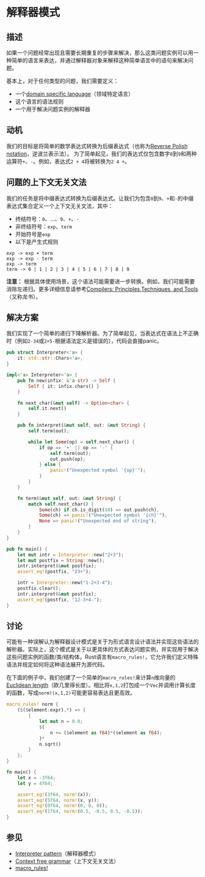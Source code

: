 # 解释器模式

## 描述

如果一个问题经常出现且需要长期重复的步骤来解决，那么这类问题实例可以用一种简单的语言来表达，并通过解释器对象来解释这种简单语言中的语句来解决问题。

基本上，对于任何类型的问题，我们需要定义：

- 一个[domain specific language](https://en.wikipedia.org/wiki/Domain-specific_language)（领域特定语言）
- 这个语言的语法规则
- 一个用于解决问题实例的解释器

## 动机

我们的目标是将简单的数学表达式转换为后缀表达式（也称为[Reverse Polish notation](https://en.wikipedia.org/wiki/Reverse_Polish_notation)，逆波兰表示法）。
为了简单起见，我们的表达式仅包含数字`0`到`9`和两种运算符`+`、`-`。例如，表达式`2 + 4`将被转换为`2 4 +`。

## 问题的上下文无关文法

我们的任务是将中缀表达式转换为后缀表达式。让我们为包含`0`到`9`、`+`和`-`的中缀表达式集合定义一个上下文无关文法，其中：

- 终结符号：`0`、...、`9`、`+`、`-`
- 非终结符号：`exp`、`term`
- 开始符号是`exp`
- 以下是产生式规则

```ignore
exp -> exp + term
exp -> exp - term
exp -> term
term -> 0 | 1 | 2 | 3 | 4 | 5 | 6 | 7 | 8 | 9
```

**注意：** 根据具体使用场景，这个语法可能需要进一步转换。例如，我们可能需要消除左递归。更多详细信息请参考[Compilers: Principles,Techniques, and Tools](https://en.wikipedia.org/wiki/Compilers:_Principles,_Techniques,_and_Tools)（又称龙书）。

## 解决方案

我们实现了一个简单的递归下降解析器。为了简单起见，当表达式在语法上不正确时（例如`2-34`或`2+5-`根据语法定义是错误的），代码会直接panic。

```rust
pub struct Interpreter<'a> {
    it: std::str::Chars<'a>,
}

impl<'a> Interpreter<'a> {
    pub fn new(infix: &'a str) -> Self {
        Self { it: infix.chars() }
    }

    fn next_char(&mut self) -> Option<char> {
        self.it.next()
    }

    pub fn interpret(&mut self, out: &mut String) {
        self.term(out);

        while let Some(op) = self.next_char() {
            if op == '+' || op == '-' {
                self.term(out);
                out.push(op);
            } else {
                panic!("Unexpected symbol '{op}'");
            }
        }
    }

    fn term(&mut self, out: &mut String) {
        match self.next_char() {
            Some(ch) if ch.is_digit(10) => out.push(ch),
            Some(ch) => panic!("Unexpected symbol '{ch}'"),
            None => panic!("Unexpected end of string"),
        }
    }
}

pub fn main() {
    let mut intr = Interpreter::new("2+3");
    let mut postfix = String::new();
    intr.interpret(&mut postfix);
    assert_eq!(postfix, "23+");

    intr = Interpreter::new("1-2+3-4");
    postfix.clear();
    intr.interpret(&mut postfix);
    assert_eq!(postfix, "12-3+4-");
}
```

## 讨论

可能有一种误解认为解释器设计模式是关于为形式语言设计语法并实现这些语法的解析器。实际上，这个模式是关于以更具体的方式表达问题实例，并实现用于解决这些问题实例的函数/类/结构体。Rust语言有`macro_rules!`，它允许我们定义特殊语法并规定如何将这种语法展开为源代码。

在下面的例子中，我们创建了一个简单的`macro_rules!`来计算`n`维向量的[Euclidean length](https://en.wikipedia.org/wiki/Euclidean_distance)（欧几里得长度）。相比将`x,1,2`打包成一个`Vec`并调用计算长度的函数，写成`norm!(x,1,2)`可能更容易表达且更高效。

```rust
macro_rules! norm {
    ($($element:expr),*) => {
        {
            let mut n = 0.0;
            $(
                n += ($element as f64)*($element as f64);
            )*
            n.sqrt()
        }
    };
}

fn main() {
    let x = -3f64;
    let y = 4f64;

    assert_eq!(3f64, norm!(x));
    assert_eq!(5f64, norm!(x, y));
    assert_eq!(0f64, norm!(0, 0, 0));
    assert_eq!(1f64, norm!(0.5, -0.5, 0.5, -0.5));
}
```

## 参见

- [Interpreter pattern](https://en.wikipedia.org/wiki/Interpreter_pattern)（解释器模式）
- [Context free grammar](https://en.wikipedia.org/wiki/Context-free_grammar)（上下文无关文法）
- [macro_rules!](https://doc.rust-lang.org/rust-by-example/macros.html)
